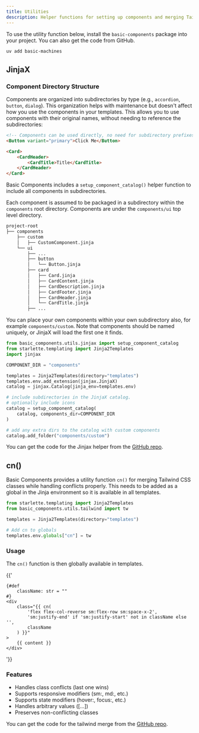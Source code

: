 ```yaml
---
title: Utilities
description: Helper functions for setting up components and merging Tailwind classes
---
```


<Prose>

To use the utility function below, install the `basic-components` package into your project. You can also get the code
from GitHub. 

```bash
uv add basic-machines 
```

## JinjaX 

### Component Directory Structure

Components are organized into subdirectories by type (e.g., `accordion`, `button`, `dialog`). 
This organization helps with maintenance but doesn't affect how you use the components in your templates. This allows 
you to use components with their original names, without needing to reference the subdirectories:

```html
<!-- Components can be used directly, no need for subdirectory prefixes -->
<Button variant="primary">Click Me</Button>

<Card>
    <CardHeader>
        <CardTitle>Title</CardTitle>
    </CardHeader>
</Card>
```

Basic Components includes a `setup_component_catalog()` helper function to include all components in subdirectories. 

Each component is assumed to be packaged in a subdirectory within the `components` root directory. Components are under the 
`components/ui` top level directory. 

```bash
project-root
├── components
    ├── custom
    │   ├── CustomComponent.jinja
    └── ui
        ├── ...
        ├── button
        │   └── Button.jinja
        ├── card
        │   ├── Card.jinja
        │   ├── CardContent.jinja
        │   ├── CardDescription.jinja
        │   ├── CardFooter.jinja
        │   ├── CardHeader.jinja
        │   └── CardTitle.jinja
        ├── ...
```

You can place your own components within your own subdirectory also, for example `components/custom`. Note that components 
should be named uniquely, or JinjaX will load the first one it finds. 

```python
from basic_components.utils.jinjax import setup_component_catalog
from starlette.templating import Jinja2Templates
import jinjax

COMPONENT_DIR = "components"

templates = Jinja2Templates(directory="templates")
templates.env.add_extension(jinjax.JinjaX)
catalog = jinjax.Catalog(jinja_env=templates.env)

# include subdirectories in the JinjaX catalog. 
# optionally include icons 
catalog = setup_component_catalog(
    catalog, components_dir=COMPONENT_DIR
)

# add any extra dirs to the catalog with custom components
catalog.add_folder("components/custom")
```

You can get the code for the Jinjax helper from the [GitHub repo](https://github.com/basicmachines-co/basic-components/blob/main/basic_components/utils/jinjax.py).



## cn()

Basic Components provides a utility function `cn()` for merging Tailwind CSS classes while handling conflicts properly. 
This needs to be added as a global in the Jinja environment so it is available in all templates.  

```python
from starlette.templating import Jinja2Templates
from basic_components.utils.tailwind import tw

templates = Jinja2Templates(directory="templates")

# Add cn to globals
templates.env.globals["cn"] = tw
```

### Usage

The `cn()` function is then globally available in templates.

{{'
```jinja
{#def
    className: str = ""
#}
<div 
    class="{{ cn(
        'flex flex-col-reverse sm:flex-row sm:space-x-2',
        'sm:justify-end' if 'sm:justify-start' not in className else '',
        className
    ) }}"
>
    {{ content }}
</div>
```
'}}

### Features

- Handles class conflicts (last one wins)
- Supports responsive modifiers (sm:, md:, etc.)
- Supports state modifiers (hover:, focus:, etc.)
- Handles arbitrary values ([...])
- Preserves non-conflicting classes

You can get the code for the tailwind merge from the [GitHub repo](https://github.com/basicmachines-co/basic-components/blob/main/basic_components/utils/tailwind.py).

</Prose>